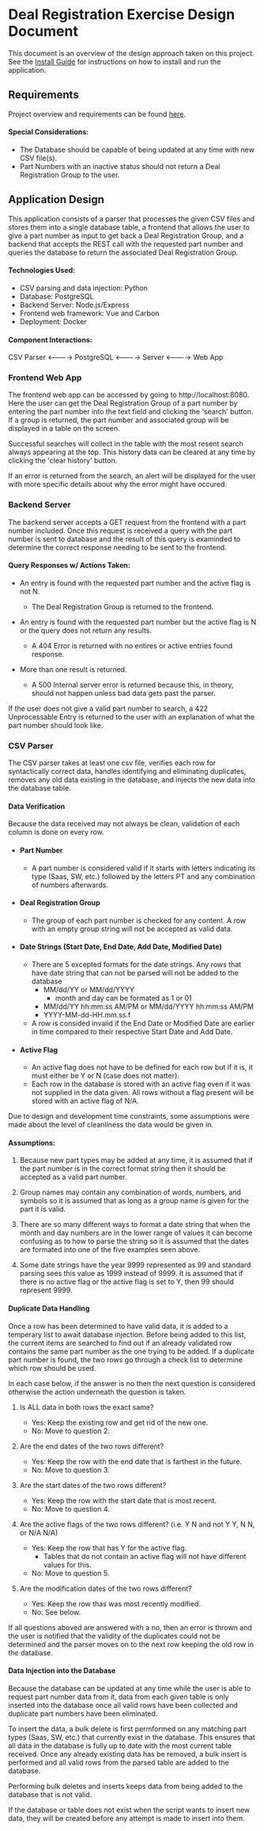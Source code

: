 # Deal Registration Exercise Design Document

This document is an overview of the design approach taken on this project. See the [Install Guide](https://github.com/kharbison/deal-registration-exercise/tree/master/README.md) for instructions on how to install and run the application.

## Requirements

Project overview and requirements can be found [here](https://github.com/CChastang/deal-registration-exercise/issues/1).

#### Special Considerations:
- The Database should be capable of being updated at any time with new CSV file(s).
- Part Numbers with an inactive status should not return a Deal Registration Group to the user.


## Application Design

This application consists of a parser that processes the given CSV files and stores them into a single database table, a frontend that allows the user to give a part number as input to get back a Deal Registration Group, and a backend that accepts the REST call with the requested part number and queries the database to return the associated Deal Registration Group.

#### Technologies Used:
- CSV parsing and data injection: Python
- Database: PostgreSQL
- Backend Server: Node.js/Express
- Frontend web framework: Vue and Carbon
- Deployment: Docker

#### Component Interactions:

CSV Parser <----> PostgreSQL <----> Server <----> Web App

### Frontend Web App

The frontend web app can be accessed by going to http://localhost:8080. Here the user can get the Deal Registration Group of a part number by entering the part number into the text field and clicking the 'search' button. If a group is returned, the part number and associated group will be displayed in a table on the screen.

Successful searches will collect in the table with the most resent search always appearing at the top. This history data can be cleared at any time by clicking the 'clear history' button.

If an error is returned from the search, an alert will be displayed for the user with more specific details about why the error might have occured.

### Backend Server

The backend server accepts a GET request from the frontend with a part number included. Once this request is received a query with the part number is sent to database and the result of this query is examinded to determine the correct response needing to be sent to the frontend.

#### Query Responses w/ Actions Taken:
- An entry is found with the requested part number and the active flag is not N.
    * The Deal Registration Group is returned to the frontend.

- An entry is found with the requested part number but the active flag is N or the query does not return any results.
    * A 404 Error is returned with no entires or active entries found response.

- More than one result is returned.
    * A 500 Internal server error is returned because this, in theory, should not happen unless bad data gets past the parser.

If the user does not give a valid part number to search, a 422 Unprocessable Entry is returned to the user with an explanation of what the part number should look like.

### CSV Parser

The CSV parser takes at least one csv file, verifies each row for syntactically correct data, handles identifying and eliminating duplicates, removes any old data existing in the database, and injects the new data into the database table.

#### Data Verification

Because the data received may not always be clean, validation of each column is done on every row.

- #### Part Number
    * A part number is considered valid if it starts with letters indicating its type (Saas, SW, etc.) followed by the letters PT and any combination of numbers afterwards.
- #### Deal Registration Group
    * The group of each part number is checked for any content. A row with an empty group string will not be accepted as valid data.
- #### Date Strings (Start Date, End Date, Add Date, Modified Date)
    * There are 5 excepted formats for the date strings. Any rows that have date string that can not be parsed will not be added to the database
        * MM/dd/YY or MM/dd/YYYY
            * month and day can be formated as 1 or 01
        * MM/dd/YY hh:mm:ss AM/PM or MM/dd/YYYY hh:mm:ss AM/PM
        * YYYY-MM-dd-HH.mm.ss.f
    - A row is consided invalid if the End Date or Modified Date are earlier in time compared to their respective Start Date and Add Date.
- #### Active Flag
    * An active flag does not have to be defined for each row but if it is, it must either be Y or N (case does not matter).
    * Each row in the database is stored with an active flag even if it was not supplied in the data given. All rows without a flag present will be stored with an active flag of N/A.

Due to design and development time constraints, some assumptions were made about the level of cleanliness the data would be given in.

#### Assumptions:
1. Because new part types may be added at any time, it is assumed that if the part number is in the correct format string then it should be accepted as a valid part number.

2. Group names may contain any combination of words, numbers, and symbols so it is assumed that as long as a group name is given for the part it is valid.

3. There are so many different ways to format a date string that when the month and day numbers are in the lower range of values it can become confusing as to how to parse the string so it is assumed that the dates are formated into one of the five examples seen above.

4. Some date strings have the year 9999 represented as 99 and standard parsing sees this value as 1999 instead of 9999. It is assumed that if there is no active flag or the active flag is set to Y, then 99 should represent 9999.

#### Duplicate Data Handling

Once a row has been determined to have valid data, it is added to a temperary list to await database injection. Before being added to this list, the current items are searched to find out if an already validated row contains the same part number as the one trying to be added. If a duplicate part number is found, the two rows go through a check list to determine which row should be used.

In each case below, if the answer is no then the next question is considered otherwise the action underneath the question is taken.

1. Is ALL data in both rows the exact same?
    * Yes: Keep the existing row and get rid of the new one.
    * No: Move to question 2.

2. Are the end dates of the two rows different?
    * Yes: Keep the row with the end date that is farthest in the future.
    * No: Move to question 3.

3. Are the start dates of the two rows different?
    * Yes: Keep the row with the start date that is most recent.
    * No: Move to question 4.

4. Are the active flags of the two rows different? (i.e. Y N and not Y Y, N N, or N/A N/A)
    * Yes: Keep the row that has Y for the active flag.
        * Tables that do not contain an active flag will not have different values for this.
    * No: Move to question 5.

5. Are the modification dates of the two rows different?
    * Yes: Keep the row thas was most recently modified.
    * No: See below.

If all questions aboved are answered with a no, then an error is thrown and the user is notified that the validity of the duplicates could not be determined and the parser moves on to the next row keeping the old row in the database.

#### Data Injection into the Database

Because the database can be updated at any time while the user is able to request part number data from it, data from each given table is only inserted into the database once all valid rows have been collected and duplicate part numbers have been eliminated.

To insert the data, a bulk delete is first permformed on any matching part types (Saas, SW, etc.) that currently exist in the database. This ensures that all data in the database is fully up to date with the most current table received. Once any already existing data has be removed, a bulk insert is performed and all valid rows from the parsed table are added to the database.

Performing bulk deletes and inserts keeps data from being added to the database that is not valid.

If the database or table does not exist when the script wants to insert new data, they will be created before any attempt is made to insert into them.
